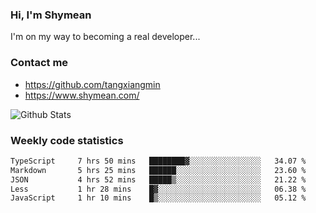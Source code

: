 ### Hi, I'm Shymean

I'm on my way to becoming a real developer...

### Contact me

- <https://github.com/tangxiangmin>
- <https://www.shymean.com/>

![Github Stats](https://github-readme-stats.vercel.app/api?username=tangxiangmin&show_icons=true&theme=dark)


###  Weekly code statistics

<!--START_SECTION:waka-->

```txt
TypeScript     7 hrs 50 mins   ████████▓░░░░░░░░░░░░░░░░   34.07 %
Markdown       5 hrs 25 mins   ██████░░░░░░░░░░░░░░░░░░░   23.60 %
JSON           4 hrs 52 mins   █████▒░░░░░░░░░░░░░░░░░░░   21.22 %
Less           1 hr 28 mins    █▓░░░░░░░░░░░░░░░░░░░░░░░   06.38 %
JavaScript     1 hr 10 mins    █▒░░░░░░░░░░░░░░░░░░░░░░░   05.12 %
```

<!--END_SECTION:waka-->